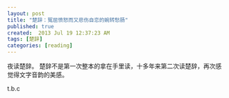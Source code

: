```yaml
---
layout: post
title: "楚辞：冤屈愤怒而又悲伤自恋的婉转愁肠"
published: true
created:  2013 Jul 19 12:37:23 AM
tags: [楚辞]
categories: [reading]
---
```


夜读楚辞。
楚辞不是第一次整本的拿在手里读，十多年来第二次读楚辞，再次感觉得文字音韵的美感。

t.b.c
